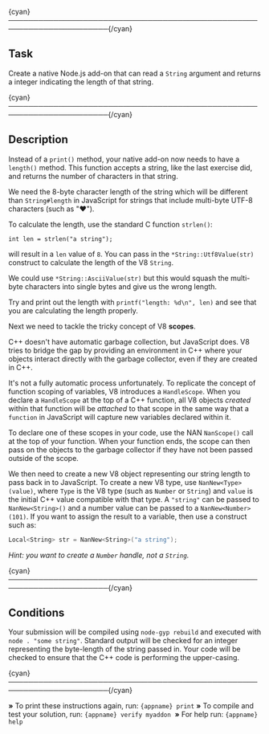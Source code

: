 {cyan}──────────────────────────────────────────────────────────────────────{/cyan}

## Task

Create a native Node.js add-on that can read a `String` argument and returns a integer indicating the length of that string.

{cyan}──────────────────────────────────────────────────────────────────────{/cyan}

## Description

Instead of a `print()` method, your native add-on now needs to have a `length()` method. This function accepts a string, like the last exercise did, and returns the number of characters in that string.

We need the 8-byte character length of the string which will be different than `String#length` in JavaScript for strings that include multi-byte UTF-8 characters (such as "♥").

To calculate the length, use the standard C function `strlen()`:

    int len = strlen("a string");

will result in a `len` value of `8`. You can pass in the `*String::Utf8Value(str)` construct to calculate the length of the V8 `String`.

We could use `*String::AsciiValue(str)` but this would squash the multi-byte characters into single bytes and give us the wrong length.

Try and print out the length with `printf("length: %d\n", len)` and see that you are calculating the length properly.

Next we need to tackle the tricky concept of V8 **scopes**.

C++ doesn't have automatic garbage collection, but JavaScript does. V8 tries to bridge the gap by providing an environment in C++ where your objects interact directly with the garbage collector, even if they are created in C++.

It's not a fully automatic process unfortunately. To replicate the concept of function scoping of variables, V8 introduces a `HandleScope`. When you declare a `HandleScope` at the top of a C++ function, all V8 objects *created* within that function will be *attached* to that scope in the same way that a `function` in JavaScript will capture new variables declared within it.

To declare one of these scopes in your code, use the NAN `NanScope()` call at the top of your function. When your function ends, the scope can then pass on the objects to the garbage collector if they have not been passed outside of the scope.

We then need to create a new V8 object representing our string length to pass back in to JavaScript. To create a new V8 type, use `NanNew<Type>(value)`, where `Type` is the V8 type (such as `Number` or `String`) and `value` is the initial C++ value compatible with that type. A `"string"` can be passed to `NanNew<String>()` and a number value can be passed to a `NanNew<Number>(101)`. If you want to assign the result to a variable, then use a construct such as:

```c++
Local<String> str = NanNew<String>("a string");
```

*Hint: you want to create a `Number` handle, not a `String`.*

{cyan}──────────────────────────────────────────────────────────────────────{/cyan}

## Conditions

Your submission will be compiled using `node-gyp rebuild` and executed with `node . "some string"`. Standard output will be checked for an integer representing the byte-length of the string passed in. Your code will be checked to ensure that the C++ code is performing the upper-casing.

{cyan}──────────────────────────────────────────────────────────────────────{/cyan}

 __»__ To print these instructions again, run: `{appname} print`
 __»__ To compile and test your solution, run: `{appname} verify myaddon`
  __»__ For help run: `{appname} help`

